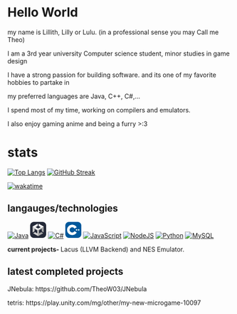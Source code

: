# Hello World

my name is Lillith, Lilly or Lulu.  (in a professional sense you may Call me Theo)  

I am a 3rd year university Computer science student, minor studies in game design 

I have a strong passion for building software. and its one of my favorite hobbies to partake in

my preferred languages are Java, C++, C#,...

I spend most of my time, working on compilers and emulators. 

I also enjoy gaming anime and being a furry >:3  

# stats

[![Top Langs](https://github-readme-stats.vercel.app/api/top-langs/?username=TheoW03&layout=compact&show_icons=true&card_width=300px&card_height=400px&theme=radical#gh-dark-mode-only)](https://github.com/TheoW03?tab=repositories)
[![GitHub Streak](https://streak-stats.demolab.com/?user=TheoW03&theme=radical#gh-dark-mode-only&card_width=300px&card_height=400px)](https://git.io/streak-stats)
<br>

[![wakatime](https://wakatime.com/badge/user/729a2b32-d39a-4b30-a358-dbf645c5ac87.svg)](https://wakatime.com/@729a2b32-d39a-4b30-a358-dbf645c5ac87)

<h2> langauges/technologies </h2>

<p align="left">
<a href="https://www.oracle.com/java/" target="_blank" rel="noreferrer"><img src="https://raw.githubusercontent.com/danielcranney/readme-generator/main/public/icons/skills/java-colored.svg" width="36" height="36" alt="Java" /></a>
 <a href="https://unity.com/"target="_blank" rel="noreferrer">
 <img src=https://raw.githubusercontent.com/tandpfun/skill-icons/main/icons/Unity-Dark.svg width = "36" height="36"></a>
<a href="https://learn.microsoft.com/en-us/dotnet/csharp" target="_blank" rel="noreferrer"><img src="https://raw.githubusercontent.com/danielcranney/readme-generator/main/public/icons/skills/csharp.svg" width="36" height="36" alt="C#" /></a>
<a href="https://isocpp.org/" target="_blank" rel="noreferrer"><img width="36" height="36"src=https://raw.githubusercontent.com/tandpfun/skill-icons/main/icons/CPP.svg></a>
 <a href="https://developer.mozilla.org/en-US/docs/Web/JavaScript" target="_blank" rel="noreferrer"><img src="https://raw.githubusercontent.com/danielcranney/readme-generator/main/public/icons/skills/javascript-colored.svg" width="36" height="36" alt="JavaScript" /></a>
<a href="https://nodejs.org/en/" target="_blank" rel="noreferrer"><img src="https://raw.githubusercontent.com/danielcranney/readme-generator/main/public/icons/skills/nodejs-colored.svg" width="36" height="36" alt="NodeJS" /></a>
<a href="https://www.python.org/" target="_blank" rel="noreferrer"><img src="https://raw.githubusercontent.com/danielcranney/readme-generator/main/public/icons/skills/python-colored.svg" width="36" height="36" alt="Python" /></a>
<a href="https://www.mysql.com/" target="_blank" rel="noreferrer"><img src="https://raw.githubusercontent.com/danielcranney/readme-generator/main/public/icons/skills/mysql-colored.svg" width="36" height="36" alt="MySQL" /></a>
</p>

<b> current projects- </b> Lacus (LLVM Backend) and NES Emulator.

<h2> latest completed projects</h3>

<p>JNebula:  https://github.com/TheoW03/JNebula </p>

<p>tetris:  https://play.unity.com/mg/other/my-new-microgame-10097 </p>

